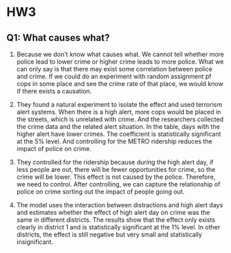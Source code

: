 # HW3

## Q1: What causes what?

1.  Because we don't know what causes what. We cannot tell whether more police lead to lower crime or higher crime leads to more police. What we can only say is that there may exist some correlation between police and crime. If we could do an experiment with random assignment pf cops in some place and see the crime rate of that place, we would know if there exists a causation.

2.  They found a natural experiment to isolate the effect and used terrorism alert systems. When there is a high alert, more cops would be placed in the streets, which is unrelated with crime. And the researchers collected the crime data and the related alert situation. In the table, days with the higher alert have lower crimes. The coefficient is statistically significant at the 5% level. And controlling for the METRO ridership reduces the impact of police on crime.

3.  They controlled for the ridership because during the high alert day, if less people are out, there will be fewer opportunities for crime, so the crime will be lower. This effect is not caused by the police. Therefore, we need to control. After controlling, we can capture the relationship of police on crime sorting out the impact of people going out.

4.  The model uses the interaction between distractions and high alert days and estimates whether the effect of high alert day on crime was the same in different districts. The results show that the effect only exists clearly in district 1 and is statistically significant at the 1% level. In other districts, the effect is still negative but very small and statistically insignificant.
